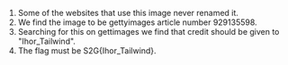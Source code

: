 1. Some of the websites that use this image never renamed it. 
2. We find the image to be gettyimages article number 929135598.
3. Searching for this on gettimages we find that credit should be given to "Ihor_Tailwind".
4. The flag must be S2G{Ihor_Tailwind}.